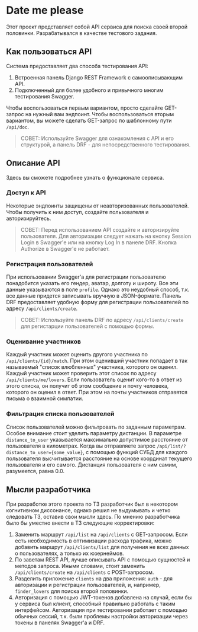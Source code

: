 # Date me please
Этот проект представляет собой API сервиса для поиска своей второй половинки.
Разрабатывался в качестве тестового задания.


## Как пользоваться API
Система предоставляет два способа тестирования API:

1. Встроенная панель Django REST Framework с самоописывающим API.
2. Подключенный для более удобного и привычного многим тестирования Swagger. 

Чтобы воспользоваться первым вариантом, просто сделайте GET-запрос на нужный вам эндпоинт.
Чтобы воспользоваться вторым вариантом, вы можете сделать GET-запрос по шаблонному пути ```/api/doc```.

> СОВЕТ:
> Используйте Swagger для ознакомления с API и его структурой, а панель DRF - для непосредственного тестирования.

## Описание API
Здесь вы сможете подробнее узнать о функционале сервиса.

### Доступ к API
Некоторые эндпоинты защищены от неавторизованных пользователей. Чтобы получить к ним доступ, создайте пользователя и авторизируйтесь.

> СОВЕТ:
> Перед использованием API создайте и авторизируйте пользователя. Для авторизации следует нажать на кнопку Session Login в Swagger'e или на кнопку Log In в панеле DRF. Кнопка Authorize в Swagger'e не работает.

### Регистрация пользователей
При использовании Swagger'a для регистрации пользователю понадобится указать его гендер, аватар, долготу и широту. Все эти данные указываются в поле ```profile```. Однако это неудобный способ, т.к. все данные придется записывать вручную в JSON-формате. Панель DRF предоставляет удобную форму для регистрации пользователей по адресу ```/api/clients/create```.

> СОВЕТ:
> Используйте панель DRF по адресу ```/api/clients/create``` для регистарции пользователей с помощью формы.

### Оценивание участников
Каждый участник может оценить другого участника по ```/api/clients/{id}/match```.
При этом оценивший участник попадает в так называемый "список влюбленных" участника, которого он оценил.
Каждый участник может проверить этот список по адресу ```/api/clients/me/lovers```.
Если пользователь оценит кого-то в ответ из этого списка, он получит об этом сообщение и почту человека, которого он оценил в ответ. При этом на почты участников отправятся письма о взаимной симпатии.

### Фильтрация списка пользователей
Список пользователей можно фильтровать по заданным параметрам.
Особое внимание стоит уделить параметру дистанции. В параметре ```distance_to_user``` указывается максимально допустимое расстояние от пользователя в километрах. Когда вы отправляете запрос ```/api/list/?distance_to_user={some_value}```, с помощью функций СУБД для каждого пользователя высчитывается расстояние на основе координат текущего пользователя и его самого. Дистанция пользователя с ним самим, разумеется, равна 0.0.

## Мысли разработчика
При разработке этого проекта по ТЗ разработчик был в некотором когнитивном диссонансе, однако решил не выдумывать и четко следовать ТЗ, оставив свои мысли здесь.
По мнению разработчика было бы уместно внести в ТЗ следующие корректировки:

1. Заменить маршрут ```/api/list``` на ```/api/clients``` с GET-запросом. Если есть необходимость в оптимизации расхода трафика, можно добавить маршрут ```/api/clients/list``` для получения не всех данных о пользователях, а только их юзернеймов.
2. По заветам REST API, лучше описывать API с помощью сущностей и методов запроса. Иными словами, стоит заменить ```/api/clients/create``` на ```/api/clients``` с POST-запросом.
3. Разделить приложение ```clients``` на два приложения: ```auth``` - для авторизации и регистрации пользователей, и, например, ```finder_lovers``` для поиска второй половинки.
4. Авторизация с помощью JWT-токенов добавлена на случай, если бы у сервиса был клиент, способный правильно работать с таким интерфейсом. Авторизация при тестировании работает с помощью обычных сессий, т.к. были проблемы настройки авторизации через токены в панелях Swagger'a и DRF. 
